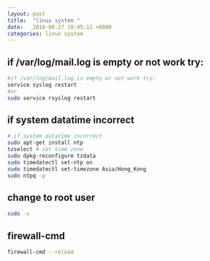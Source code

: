 ```yaml
---
layout: post
title:  "linux system "
date:   2018-08-27 10:45:11 +0800
categories: linux system
---
```

## if /var/log/mail.log is empty or not work try:
```bash
#if /var/log/mail.log is empty or not work try:
service syslog restart 
#or 
sudo service rsyslog restart
```
## if system datatime incorrect
```bash
# if system datatime incorrect
sudo apt-get install ntp
tzselect # set time zone
sudo dpkg-reconfigure tzdata
sudo timedatectl set-ntp on
sudo timedatectl set-timezone Asia/Hong_Kong
sudo ntpq -p
```
## change to root user
```bash
sudo -s
```

## firewall-cmd
```bash
firewall-cmd --reload
```